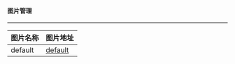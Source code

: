 #### 图片管理
*** 
| 图片名称 | 图片地址                                   |
| -------- | ------------------------------------------ |
| default  | [default](./test/defaultImg.jpeg?raw=true) |